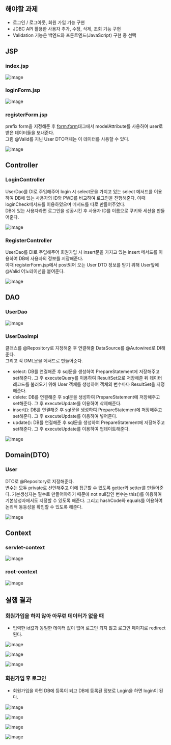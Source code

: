 ## 해야할 과제       
- 로그인 / 로그아웃, 회원 가입 기능 구현 
- JDBC API 활용한 사용자 추가, 수정, 삭제, 조회 기능 구현
- Validation 기능은 백엔드와 프론트엔드(JavaScript) 구현 중 선택

## JSP
### index.jsp

![image](https://user-images.githubusercontent.com/122864238/235082603-c020db9d-3be6-4333-aeea-c9a09d276561.png)

### loginForm.jsp

![image](https://user-images.githubusercontent.com/122864238/235082824-e1835be3-a1ec-4fbc-9d02-4f5b41d9bd73.png)


### registerForm.jsp              
prefix form을 지정해준 후 <form:form>태그에서 modelAttribute를 사용하여 user로 받은 데이터들을 보내준다.       
그럼 @Valid를 지닌 User DTO객체는 이 데이터를 사용할 수 있다.

![image](https://user-images.githubusercontent.com/122864238/235083209-938f9e32-d2bf-4a9a-b42b-0c7fb244440f.png)


## Controller 
### LoginController
UserDao를 DI로 주입해주어 login 시 select문을 가지고 있는 select 메서드를 이용하여 DB에 있는 사용자의 ID와 PWD를 비교하여 
로그인을 진행해준다.
이때 loginCheck메서드를 이용하였으며 메서드를 따로 만들어주었다.             
DB에 있는 사용자라면 로그인을 성공시킨 후 사용자 ID를 이름으로 쿠키와 세션을 만들어준다.

![image](https://user-images.githubusercontent.com/122864238/235076951-6ddba2e5-2cb4-4ad5-b5a5-886232d49c1b.png)


### RegisterController
UserDao를 DI로 주입해주어 회원가입 시 insert문을 가지고 있는 insert 메서드를 이용하여 DB에 사용자의 정보를 저장해준다.      
이때 registerForm.jsp에서 post되어 오는 User DTO 정보를 받기 위해 User앞에 @Valid 어노테이션을 붙여준다.

![image](https://user-images.githubusercontent.com/122864238/235077872-49e8237f-f7e9-4f5c-b04f-a1fd2a27614f.png)




## DAO
### UserDao

![image](https://user-images.githubusercontent.com/122864238/235078307-ca00114f-e4a8-4446-8adc-513e767d7acb.png)

### UserDaoImpl
클래스를 @Repository로 지정해준 후 연결해줄 DataSource를 @Autowired로 DI해준다.      
그리고 각 DML문을 메서드로 만들어준다.   
- select: DB를 연결해준 후 sql문을 생성하여 PrepareStatement에 저장해주고 set해준다. 그 후 executeQuery를 이용하여 ResultSet으로 
저장해준 뒤 데이터레코드를 불러오기 위해 User 객체를 생성하여 객체의 변수마다 ResultSet을 지정해준다.
- delete: DB를 연결해준 후 sql문을 생성하여 PrepareStatement에 저장해주고 set해준다. 그 후 executeUpdate를 이용하여 삭제해준다.
- insert(): DB를 연결해준 후 sql문을 생성하여 PrepareStatement에 저장해주고 set해준다. 그 후 executeUpdate를 이용하여 넣어준다.
- update(): DB를 연결해준 후 sql문을 생성하여 PrepareStatement에 저장해주고 set해준다. 그 후 executeUpdate를 이용하여 업데이트해준다.

![image](https://user-images.githubusercontent.com/122864238/235078901-42951059-ada9-491e-aecb-95de5ed2b5e9.png)


## Domain(DTO)
### User            
DTO로 @Repository로 지정해준다.          
변수는 모두 private로 선언해주고 이에 접근할 수 있도록 getter와 setter를 만들어준다.
기본생성자는 필수로 만들어야하기 때문에 not null값인 변수는 this()를 이용하여 기본생성자에서도 지정할 수 있도록 해준다.
그리고 hashCode와 equals를 이용하여 논리적 동등성을 확인할 수 있도록 해준다. 

![image](https://user-images.githubusercontent.com/122864238/235081394-6a263fe9-14cc-4eb1-a64b-ba051b7de4d0.png)

## Context
### servlet-context

![image](https://user-images.githubusercontent.com/122864238/235082103-cbaae49f-408d-44bc-b7e0-5ef8d0bce92d.png)

### root-context
![image](https://user-images.githubusercontent.com/122864238/235082321-81890f0e-b9ff-4785-8957-823e39053a70.png)

## 실행 결과
### 회원가입을 하지 않아 아무런 데이터가 없을 때           
- 입력한 id값과 동일한 데이터 값이 없어 로그인 되지 않고 로그인 페이지로 redirect 된다.

![image](https://user-images.githubusercontent.com/122864238/235083842-9f8b80a0-13be-4da5-beb3-2dbd900704ae.png)

![image](https://user-images.githubusercontent.com/122864238/235083870-c127675a-a169-461b-ad22-e1eb83a27bbf.png)

![image](https://user-images.githubusercontent.com/122864238/235083883-faef1220-af17-46d0-8729-f95daf718f85.png)

### 회원가입 후 로그인
- 회원가입을 하면 DB에 등록이 되고 DB에 등록된 정보로 Login을 하면 login이 된다.
 
![image](https://user-images.githubusercontent.com/122864238/235084661-2f0d90cd-abaa-44b1-8827-79cc845bb6ab.png)

![image](https://user-images.githubusercontent.com/122864238/235084486-31096681-0a12-4f6c-820d-b743cce24ab6.png)

![image](https://user-images.githubusercontent.com/122864238/235084016-04441d6b-2b82-4095-b9b7-6504a2eb339a.png)

![image](https://user-images.githubusercontent.com/122864238/235084025-9ea8aa48-bcda-43e6-bfa6-6f4a6b397945.png)













